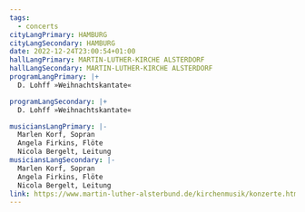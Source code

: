 ```yaml
---
tags:
  - concerts
cityLangPrimary: HAMBURG
cityLangSecondary: HAMBURG
date: 2022-12-24T23:00:54+01:00
hallLangPrimary: MARTIN-LUTHER-KIRCHE ALSTERDORF
hallLangSecondary: MARTIN-LUTHER-KIRCHE ALSTERDORF
programLangPrimary: |+
  D. Lohff »Weihnachtskantate«

programLangSecondary: |+
  D. Lohff »Weihnachtskantate«

musiciansLangPrimary: |-
  Marlen Korf, Sopran
  Angela Firkins, Flöte
  Nicola Bergelt, Leitung
musiciansLangSecondary: |-
  Marlen Korf, Sopran
  Angela Firkins, Flöte
  Nicola Bergelt, Leitung
link: https://www.martin-luther-alsterbund.de/kirchenmusik/konzerte.html
---
```

